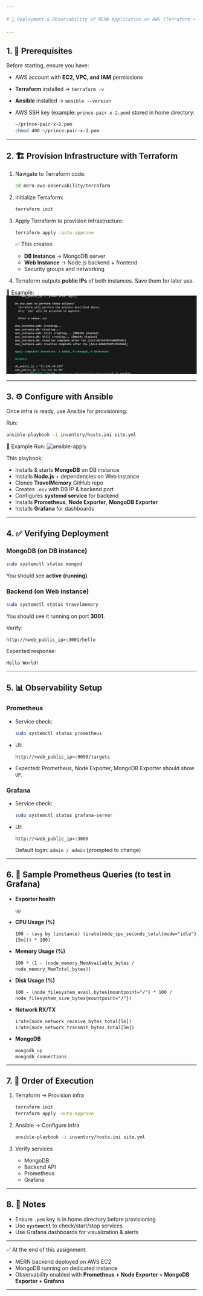 ```yaml
---

# 📘 Deployment & Observability of MERN Application on AWS (Terraform + Ansible + Prometheus + Grafana)

---
```


## 1. 🚀 Prerequisites

Before starting, ensure you have:

* AWS account with **EC2, VPC, and IAM** permissions
* **Terraform** installed → `terraform -v`
* **Ansible** installed → `ansible --version`
* AWS SSH key (example: `prince-pair-x-2.pem`) stored in home directory:

  ```bash
  ~/prince-pair-x-2.pem
  chmod 400 ~/prince-pair-x-2.pem
  ```

---

## 2. 🏗️ Provision Infrastructure with Terraform

1. Navigate to Terraform code:

   ```bash
   cd mern-aws-observability/terraform
   ```

2. Initialize Terraform:

   ```bash
   terraform init
   ```

3. Apply Terraform to provision infrastructure:

   ```bash
   terraform apply -auto-approve
   ```

   ✅ This creates:

   * **DB Instance** → MongoDB server
   * **Web Instance** → Node.js backend + frontend
   * Security groups and networking

4. Terraform outputs **public IPs** of both instances. Save them for later use.

📸 Example:
![tf-apply](./screenshots/tf-apply.png)

---

## 3. ⚙️ Configure with Ansible

Once infra is ready, use Ansible for provisioning:

Run:

```bash
ansible-playbook -i inventory/hosts.ini site.yml
```

📸 Example Run:
![ansible-apply](./screenshots/ansible-apply.png)

This playbook:

* Installs & starts **MongoDB** on DB instance
* Installs **Node.js** + dependencies on Web instance
* Clones **TravelMemory** GitHub repo
* Creates `.env` with DB IP & backend port
* Configures **systemd service** for backend
* Installs **Prometheus**, **Node Exporter**, **MongoDB Exporter**
* Installs **Grafana** for dashboards

---

## 4. ✅ Verifying Deployment

### MongoDB (on DB instance)

```bash
sudo systemctl status mongod
```

You should see **active (running)**.

### Backend (on Web instance)

```bash
sudo systemctl status travelmemory
```

You should see it running on port **3001**.

Verify:

```
http://<web_public_ip>:3001/hello
```

Expected response:

```
Hello World!
```

---

## 5. 📊 Observability Setup

### Prometheus

* Service check:

  ```bash
  sudo systemctl status prometheus
  ```
* UI:

  ```
  http://<web_public_ip>:9090/targets
  ```
* Expected: Prometheus, Node Exporter, MongoDB Exporter should show `UP`.

### Grafana

* Service check:

  ```bash
  sudo systemctl status grafana-server
  ```
* UI:

  ```
  http://<web_public_ip>:3000
  ```

  Default login: `admin / admin` (prompted to change)

---

## 6. 🔎 Sample Prometheus Queries (to test in Grafana)

* **Exporter health**

  ```promql
  up
  ```

* **CPU Usage (%)**

  ```promql
  100 - (avg by (instance) (irate(node_cpu_seconds_total{mode="idle"}[5m])) * 100)
  ```

* **Memory Usage (%)**

  ```promql
  100 * (1 - (node_memory_MemAvailable_bytes / node_memory_MemTotal_bytes))
  ```

* **Disk Usage (%)**

  ```promql
  100 - (node_filesystem_avail_bytes{mountpoint="/"} * 100 / node_filesystem_size_bytes{mountpoint="/"})
  ```

* **Network RX/TX**

  ```promql
  irate(node_network_receive_bytes_total[5m])
  irate(node_network_transmit_bytes_total[5m])
  ```

* **MongoDB**

  ```promql
  mongodb_up
  mongodb_connections
  ```

---

## 7. 📌 Order of Execution

1. Terraform → Provision infra

   ```bash
   terraform init
   terraform apply -auto-approve
   ```

2. Ansible → Configure infra

   ```bash
   ansible-playbook -i inventory/hosts.ini site.yml
   ```

3. Verify services

   * MongoDB
   * Backend API
   * Prometheus
   * Grafana

---

## 8. 📝 Notes

* Ensure `.pem` key is in home directory before provisioning
* Use **`systemctl`** to check/start/stop services
* Use Grafana dashboards for visualization & alerts

---

✅ At the end of this assignment:

* MERN backend deployed on AWS EC2
* MongoDB running on dedicated instance
* Observability enabled with **Prometheus + Node Exporter + MongoDB Exporter + Grafana**

---

